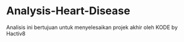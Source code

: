 # Analysis-Heart-Disease

Analisis ini bertujuan untuk menyelesaikan projek akhir oleh KODE by Hactiv8 
